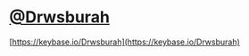 # [@Drwsburah](https://keybase.io/Drwsburah)
[https://keybase.io/Drwsburah](https://keybase.io/Drwsburah)

